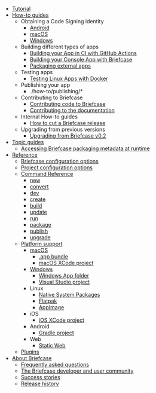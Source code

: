 <!-- rumdl-disable-line MD041 -->

<!-- rumdl-disable MD007 -->

- [Tutorial](tutorial/index.md)
- [How-to guides](how-to/index.md)
    - Obtaining a Code Signing identity
        - [Android](how-to/code-signing/android.md)
        - [macOS](how-to/code-signing/macOS.md)
        - [Windows](how-to/code-signing/windows.md)
    - Building different types of apps
        - [Building your App in CI with GitHub Actions](how-to/building/ci.md)
        - [Building your Console App with Briefcase](how-to/building/cli-apps.md)
        - [Packaging external apps](how-to/building/external-apps.md)
    - Testing apps
        - [Testing Linux Apps with Docker](how-to/testing/x11passthrough.md)
    - Publishing your app
        - ./how-to/publishing/*
    - Contributing to Briefcase
        - [Contributing code to Briefcase](how-to/contribute/code.md)
        - [Contributing to the documentation](how-to/contribute/docs.md)
    - Internal How-to guides
        - [How to cut a Briefcase release](how-to/internal/release.md)
    - Upgrading from previous versions
        - [Upgrading from Briefcase v0.2](how-to/upgrading/upgrade-from-v0.2.md)
- [Topic guides](topics/index.md)
    - [Accessing Briefcase packaging metadata at runtime](topics/access-packaging-metadata.md)
- [Reference](reference/index.md)
    - [Briefcase configuration options](reference/environment.md)
    - [Project configuration options](reference/configuration.md)
    - [Command Reference](reference/commands/index.md)
        - [new](reference/commands/new.md)
        - [convert](reference/commands/convert.md)
        - [dev](reference/commands/dev.md)
        - [create](reference/commands/create.md)
        - [build](reference/commands/build.md)
        - [update](reference/commands/update.md)
        - [run](reference/commands/run.md)
        - [package](reference/commands/package.md)
        - [publish](reference/commands/publish.md)
        - [upgrade](reference/commands/upgrade.md)
    - [Platform support](reference/platforms/index.md)
        - [macOS](reference/platforms/macOS/index.md)
            - [.app bundle](reference/platforms/macOS/app.md)
            - [macOS XCode project](reference/platforms/macOS/xcode.md)
        - [Windows](reference/platforms/windows/index.md)
            - [Windows App folder](reference/platforms/windows/app.md)
            - [Visual Studio project](reference/platforms/windows/visualstudio.md)
        - Linux
            - [Native System Packages](reference/platforms/linux/system.md)
            - [Flatpak](reference/platforms/linux/flatpak.md)
            - [AppImage](reference/platforms/linux/appimage.md)
        - iOS
            - [iOS XCode project](reference/platforms/iOS/xcode.md)
        - Android
            - [Gradle project](reference/platforms/android/gradle.md)
        - Web
            - [Static Web](reference/platforms/web/static.md)
    - [Plugins](reference/plugins.md)
- [About Briefcase](about/index.md)
    - [Frequently asked questions](about/faq.md)
    - [The Briefcase developer and user community](about/community.md)
    - [Success stories](about/success.md)
    - [Release history](about/releases.md)
